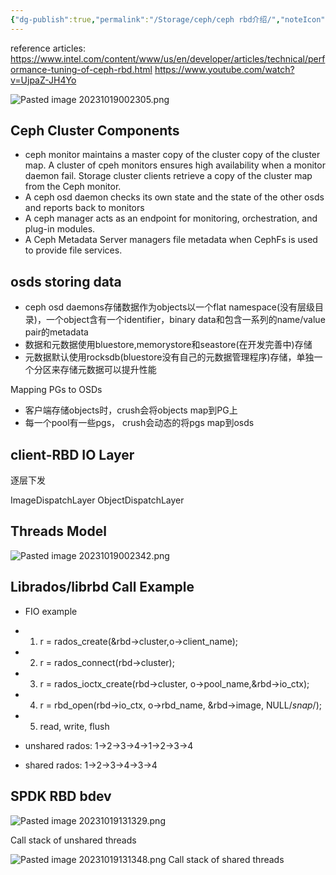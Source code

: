 ```yaml
---
{"dg-publish":true,"permalink":"/Storage/ceph/ceph rbd介绍/","noteIcon":"3","created":"","updated":""}
---
```


reference articles:
https://www.intel.com/content/www/us/en/developer/articles/technical/performance-tuning-of-ceph-rbd.html
https://www.youtube.com/watch?v=UjpaZ-JH4Yo

![Pasted image 20231019002305.png](/img/user/pics/Pasted%20image%2020231019002305.png)

## Ceph Cluster Components
<style> .container {font-family: sans-serif; text-align: center;} .button-wrapper button {z-index: 1;height: 40px; width: 100px; margin: 10px;padding: 5px;} .excalidraw .App-menu_top .buttonList { display: flex;} .excalidraw-wrapper { height: 800px; margin: 50px; position: relative;} :root[dir="ltr"] .excalidraw .layer-ui__wrapper .zen-mode-transition.App-menu_bottom--transition-left {transform: none;} </style><script src="https://cdn.jsdelivr.net/npm/react@17/umd/react.production.min.js"></script><script src="https://cdn.jsdelivr.net/npm/react-dom@17/umd/react-dom.production.min.js"></script><script type="text/javascript" src="https://cdn.jsdelivr.net/npm/@excalidraw/excalidraw@0/dist/excalidraw.production.min.js"></script><div id="Drawing_2023-10-19_1237.02.excalidraw.md1"></div><script>(function(){const InitialData={"type":"excalidraw","version":2,"source":"https://github.com/zsviczian/obsidian-excalidraw-plugin/releases/tag/1.9.19","elements":[{"id":"PLWM80RJVP7Kmw8cXhYM_","type":"rectangle","x":-296.66796875,"y":-115.12109375,"width":73,"height":35,"angle":0,"strokeColor":"#1e1e1e","backgroundColor":"transparent","fillStyle":"hachure","strokeWidth":1,"strokeStyle":"solid","roughness":1,"opacity":100,"groupIds":[],"frameId":null,"roundness":{"type":3},"seed":235242497,"version":124,"versionNonce":20685519,"isDeleted":false,"boundElements":[{"type":"text","id":"JMQzVJ8M"}],"updated":1697690462616,"link":null,"locked":false},{"id":"JMQzVJ8M","type":"text","x":-286.7379455566406,"y":-110.12109375,"width":53.13995361328125,"height":25,"angle":0,"strokeColor":"#1e1e1e","backgroundColor":"transparent","fillStyle":"hachure","strokeWidth":1,"strokeStyle":"solid","roughness":1,"opacity":100,"groupIds":[],"frameId":null,"roundness":null,"seed":1349949729,"version":77,"versionNonce":2078274977,"isDeleted":false,"boundElements":null,"updated":1697690462616,"link":null,"locked":false,"text":"OSDs","rawText":"OSDs","fontSize":20,"fontFamily":1,"textAlign":"center","verticalAlign":"middle","baseline":18,"containerId":"PLWM80RJVP7Kmw8cXhYM_","originalText":"OSDs","lineHeight":1.25},{"id":"igsJk3CLAlnLUztxXm3Zi","type":"rectangle","x":-195.810546875,"y":-129.76171875,"width":100,"height":60,"angle":0,"strokeColor":"#1e1e1e","backgroundColor":"transparent","fillStyle":"hachure","strokeWidth":1,"strokeStyle":"solid","roughness":1,"opacity":100,"groupIds":[],"frameId":null,"roundness":{"type":3},"seed":1895496705,"version":223,"versionNonce":712798447,"isDeleted":false,"boundElements":[{"type":"text","id":"NED06pch"}],"updated":1697690462616,"link":null,"locked":false},{"id":"NED06pch","type":"text","x":-186.7905044555664,"y":-112.26171875,"width":81.95991516113281,"height":25,"angle":0,"strokeColor":"#1e1e1e","backgroundColor":"transparent","fillStyle":"hachure","strokeWidth":1,"strokeStyle":"solid","roughness":1,"opacity":100,"groupIds":[],"frameId":null,"roundness":null,"seed":1239566721,"version":244,"versionNonce":510826881,"isDeleted":false,"boundElements":null,"updated":1697690462616,"link":null,"locked":false,"text":"Monitors","rawText":"Monitors","fontSize":20,"fontFamily":1,"textAlign":"center","verticalAlign":"middle","baseline":18,"containerId":"igsJk3CLAlnLUztxXm3Zi","originalText":"Monitors","lineHeight":1.25},{"id":"S5X0gM19pqbnVF95Q0nQA","type":"rectangle","x":-65.037109375,"y":-122.73828125,"width":104,"height":60,"angle":0,"strokeColor":"#1e1e1e","backgroundColor":"transparent","fillStyle":"hachure","strokeWidth":1,"strokeStyle":"solid","roughness":1,"opacity":100,"groupIds":[],"frameId":null,"roundness":{"type":3},"seed":1606923087,"version":136,"versionNonce":717126415,"isDeleted":false,"boundElements":[{"type":"text","id":"P6a5jzxe"}],"updated":1697690462616,"link":null,"locked":false},{"id":"P6a5jzxe","type":"text","x":-58.917076110839844,"y":-105.23828125,"width":91.75993347167969,"height":25,"angle":0,"strokeColor":"#1e1e1e","backgroundColor":"transparent","fillStyle":"hachure","strokeWidth":1,"strokeStyle":"solid","roughness":1,"opacity":100,"groupIds":[],"frameId":null,"roundness":null,"seed":799780879,"version":157,"versionNonce":1120256353,"isDeleted":false,"boundElements":null,"updated":1697690462616,"link":null,"locked":false,"text":"Managers","rawText":"Managers","fontSize":20,"fontFamily":1,"textAlign":"center","verticalAlign":"middle","baseline":18,"containerId":"S5X0gM19pqbnVF95Q0nQA","originalText":"Managers","lineHeight":1.25},{"id":"bmMLTJ9M-vRZnLzoT0bbN","type":"rectangle","x":67.544921875,"y":-116.140625,"width":76,"height":41,"angle":0,"strokeColor":"#1e1e1e","backgroundColor":"transparent","fillStyle":"hachure","strokeWidth":1,"strokeStyle":"solid","roughness":1,"opacity":100,"groupIds":[],"frameId":null,"roundness":{"type":3},"seed":1346723777,"version":230,"versionNonce":108675375,"isDeleted":false,"boundElements":[{"type":"text","id":"YALHS840"}],"updated":1697690462616,"link":null,"locked":false},{"id":"YALHS840","type":"text","x":84.65493774414062,"y":-108.140625,"width":41.77996826171875,"height":25,"angle":0,"strokeColor":"#1e1e1e","backgroundColor":"transparent","fillStyle":"hachure","strokeWidth":1,"strokeStyle":"solid","roughness":1,"opacity":100,"groupIds":[],"frameId":null,"roundness":null,"seed":1630927713,"version":102,"versionNonce":1713958209,"isDeleted":false,"boundElements":null,"updated":1697690462616,"link":null,"locked":false,"text":"MDs","rawText":"MDs","fontSize":20,"fontFamily":1,"textAlign":"center","verticalAlign":"middle","baseline":18,"containerId":"bmMLTJ9M-vRZnLzoT0bbN","originalText":"MDs","lineHeight":1.25},{"id":"cwFG09sSKi0StA_pTQCbP","type":"ellipse","x":-320.63671875,"y":-225.83984375,"width":505.2265625,"height":276.9921875,"angle":0,"strokeColor":"#1e1e1e","backgroundColor":"transparent","fillStyle":"hachure","strokeWidth":1,"strokeStyle":"solid","roughness":1,"opacity":100,"groupIds":[],"frameId":null,"roundness":{"type":2},"seed":530716527,"version":135,"versionNonce":521683791,"isDeleted":false,"boundElements":null,"updated":1697690462616,"link":null,"locked":false},{"id":"i5fzhWux","type":"text","x":-104.359375,"y":-203.80078125,"width":69.52935791015625,"height":42.695312500000014,"angle":0,"strokeColor":"#2f9e44","backgroundColor":"transparent","fillStyle":"hachure","strokeWidth":1,"strokeStyle":"solid","roughness":1,"opacity":100,"groupIds":[],"frameId":null,"roundness":null,"seed":39753455,"version":127,"versionNonce":822300527,"isDeleted":false,"boundElements":null,"updated":1697691448723,"link":null,"locked":false,"text":"ceph","rawText":"ceph","fontSize":34.156250000000014,"fontFamily":1,"textAlign":"left","verticalAlign":"top","baseline":30,"containerId":null,"originalText":"ceph","lineHeight":1.25},{"id":"E5YMKldG","type":"text","x":-104.75,"y":-108.9375,"width":10,"height":25,"angle":0,"strokeColor":"#1e1e1e","backgroundColor":"transparent","fillStyle":"hachure","strokeWidth":1,"strokeStyle":"solid","roughness":1,"opacity":100,"groupIds":[],"frameId":null,"roundness":null,"seed":775003695,"version":15,"versionNonce":164517313,"isDeleted":true,"boundElements":null,"updated":1697690462616,"link":null,"locked":false,"text":"","rawText":"","fontSize":20,"fontFamily":1,"textAlign":"left","verticalAlign":"top","baseline":18,"containerId":null,"originalText":"","lineHeight":1.25},{"id":"iH7imlcM","type":"text","x":-40.75,"y":-200.9375,"width":10,"height":25,"angle":0,"strokeColor":"#1e1e1e","backgroundColor":"transparent","fillStyle":"hachure","strokeWidth":1,"strokeStyle":"solid","roughness":1,"opacity":100,"groupIds":[],"frameId":null,"roundness":null,"seed":777424289,"version":15,"versionNonce":351338863,"isDeleted":true,"boundElements":null,"updated":1697690462616,"link":null,"locked":false,"text":"","rawText":"","fontSize":20,"fontFamily":1,"textAlign":"left","verticalAlign":"top","baseline":18,"containerId":null,"originalText":"","lineHeight":1.25},{"id":"mhiI8kePT7Ao-yyJ1SQgl","type":"freedraw","x":-76.58203125,"y":-195.96875,"width":0.0001,"height":0.0001,"angle":0,"strokeColor":"#1e1e1e","backgroundColor":"transparent","fillStyle":"hachure","strokeWidth":1,"strokeStyle":"solid","roughness":1,"opacity":100,"groupIds":[],"frameId":null,"roundness":null,"seed":216370895,"version":16,"versionNonce":799887617,"isDeleted":true,"boundElements":null,"updated":1697690462616,"link":null,"locked":false,"points":[[0,0],[0.0001,0.0001]],"pressures":[],"simulatePressure":true,"lastCommittedPoint":[0.0001,0.0001]},{"id":"Kd-F5DamDPnkCpOmB-7wG","type":"freedraw","x":-76.58203125,"y":-195.96875,"width":0.0001,"height":0.0001,"angle":0,"strokeColor":"#1e1e1e","backgroundColor":"transparent","fillStyle":"hachure","strokeWidth":1,"strokeStyle":"solid","roughness":1,"opacity":100,"groupIds":[],"frameId":null,"roundness":null,"seed":517713199,"version":15,"versionNonce":1695431137,"isDeleted":true,"boundElements":null,"updated":1697690461823,"link":null,"locked":false,"points":[[0,0],[0.0001,0.0001]],"pressures":[],"simulatePressure":true,"lastCommittedPoint":[0.0001,0.0001]},{"id":"fec-FaLniKEoA1zAQkfuD","type":"freedraw","x":-60.51953125,"y":-195.96875,"width":0.0001,"height":0.0001,"angle":0,"strokeColor":"#1e1e1e","backgroundColor":"transparent","fillStyle":"hachure","strokeWidth":1,"strokeStyle":"solid","roughness":1,"opacity":100,"groupIds":[],"frameId":null,"roundness":null,"seed":1603659663,"version":14,"versionNonce":1032941487,"isDeleted":true,"boundElements":null,"updated":1697690460967,"link":null,"locked":false,"points":[[0,0],[0.0001,0.0001]],"pressures":[],"simulatePressure":true,"lastCommittedPoint":[0.0001,0.0001]},{"id":"LcDqjdj_7diuUhOul80Jg","type":"freedraw","x":-60.51953125,"y":-195.96875,"width":0.0001,"height":0.0001,"angle":0,"strokeColor":"#1e1e1e","backgroundColor":"transparent","fillStyle":"hachure","strokeWidth":1,"strokeStyle":"solid","roughness":1,"opacity":100,"groupIds":[],"frameId":null,"roundness":null,"seed":364494319,"version":13,"versionNonce":666783407,"isDeleted":true,"boundElements":null,"updated":1697690460228,"link":null,"locked":false,"points":[[0,0],[0.0001,0.0001]],"pressures":[],"simulatePressure":true,"lastCommittedPoint":[0.0001,0.0001]},{"id":"9NsJ4XADCngjBeaSNIPxV","type":"freedraw","x":-70.80859375,"y":-194.54296875,"width":0.0001,"height":0.0001,"angle":0,"strokeColor":"#2f9e44","backgroundColor":"transparent","fillStyle":"hachure","strokeWidth":1,"strokeStyle":"solid","roughness":1,"opacity":100,"groupIds":[],"frameId":null,"roundness":null,"seed":1170243617,"version":12,"versionNonce":1359367393,"isDeleted":true,"boundElements":null,"updated":1697690459455,"link":null,"locked":false,"points":[[0,0],[0.0001,0.0001]],"pressures":[],"simulatePressure":true,"lastCommittedPoint":[0.0001,0.0001]},{"id":"kEO-ehrfnnvC-zWXZDRlO","type":"freedraw","x":-70.80859375,"y":-194.54296875,"width":0.0001,"height":0.0001,"angle":0,"strokeColor":"#2f9e44","backgroundColor":"transparent","fillStyle":"hachure","strokeWidth":1,"strokeStyle":"solid","roughness":1,"opacity":100,"groupIds":[],"frameId":null,"roundness":null,"seed":1441236929,"version":11,"versionNonce":1477797377,"isDeleted":true,"boundElements":null,"updated":1697690458735,"link":null,"locked":false,"points":[[0,0],[0.0001,0.0001]],"pressures":[],"simulatePressure":true,"lastCommittedPoint":[0.0001,0.0001]},{"id":"rsH3r6qE3fZ67HgB1ozvb","type":"freedraw","x":-70.80859375,"y":-194.54296875,"width":0.0001,"height":0.0001,"angle":0,"strokeColor":"#2f9e44","backgroundColor":"transparent","fillStyle":"hachure","strokeWidth":1,"strokeStyle":"solid","roughness":1,"opacity":100,"groupIds":[],"frameId":null,"roundness":null,"seed":1582576481,"version":9,"versionNonce":1719642543,"isDeleted":true,"boundElements":null,"updated":1697690455276,"link":null,"locked":false,"points":[[0,0],[0.0001,0.0001]],"pressures":[],"simulatePressure":true,"lastCommittedPoint":[0.0001,0.0001]},{"id":"WEzm2I8gvKpUP4s7cmUam","type":"freedraw","x":-70.80859375,"y":-194.54296875,"width":0.0001,"height":0.0001,"angle":0,"strokeColor":"#2f9e44","backgroundColor":"transparent","fillStyle":"hachure","strokeWidth":1,"strokeStyle":"solid","roughness":1,"opacity":100,"groupIds":[],"frameId":null,"roundness":null,"seed":398000897,"version":8,"versionNonce":1800181871,"isDeleted":true,"boundElements":null,"updated":1697690454641,"link":null,"locked":false,"points":[[0,0],[0.0001,0.0001]],"pressures":[],"simulatePressure":true,"lastCommittedPoint":[0.0001,0.0001]},{"id":"mYQqK0ffyVl4QABv4VYg2","type":"freedraw","x":-70.80859375,"y":-194.54296875,"width":0.0001,"height":0.0001,"angle":0,"strokeColor":"#2f9e44","backgroundColor":"transparent","fillStyle":"hachure","strokeWidth":1,"strokeStyle":"solid","roughness":1,"opacity":100,"groupIds":[],"frameId":null,"roundness":null,"seed":702052001,"version":7,"versionNonce":1717480289,"isDeleted":true,"boundElements":null,"updated":1697690453907,"link":null,"locked":false,"points":[[0,0],[0.0001,0.0001]],"pressures":[],"simulatePressure":true,"lastCommittedPoint":[0.0001,0.0001]},{"id":"jZwtHsJXaw_cxA6e2BMMz","type":"freedraw","x":-61.41796875,"y":-195.38671875,"width":0.0001,"height":0.0001,"angle":0,"strokeColor":"#2f9e44","backgroundColor":"transparent","fillStyle":"hachure","strokeWidth":1,"strokeStyle":"solid","roughness":1,"opacity":100,"groupIds":[],"frameId":null,"roundness":null,"seed":1166347841,"version":6,"versionNonce":110923969,"isDeleted":true,"boundElements":null,"updated":1697690453230,"link":null,"locked":false,"points":[[0,0],[0.0001,0.0001]],"pressures":[],"simulatePressure":true,"lastCommittedPoint":[0.0001,0.0001]},{"id":"XxtIcpKY3uDOmqZB-dy4o","type":"freedraw","x":-23.984375,"y":-186.73828125,"width":0.0001,"height":0.0001,"angle":0,"strokeColor":"#2f9e44","backgroundColor":"transparent","fillStyle":"hachure","strokeWidth":1,"strokeStyle":"solid","roughness":1,"opacity":100,"groupIds":[],"frameId":null,"roundness":null,"seed":2124499425,"version":5,"versionNonce":1675277903,"isDeleted":true,"boundElements":null,"updated":1697690452536,"link":null,"locked":false,"points":[[0,0],[0.0001,0.0001]],"pressures":[],"simulatePressure":true,"lastCommittedPoint":[0.0001,0.0001]},{"id":"HVC1IhULA-xSHy0IcgGty","type":"freedraw","x":-76.48046875,"y":259.0546875,"width":0.0001,"height":0.0001,"angle":0,"strokeColor":"#2f9e44","backgroundColor":"transparent","fillStyle":"hachure","strokeWidth":1,"strokeStyle":"solid","roughness":1,"opacity":100,"groupIds":[],"frameId":null,"roundness":null,"seed":1713351041,"version":4,"versionNonce":1350341839,"isDeleted":true,"boundElements":null,"updated":1697690450910,"link":null,"locked":false,"points":[[0,0],[0.0001,0.0001]],"pressures":[],"simulatePressure":true,"lastCommittedPoint":[0.0001,0.0001]},{"id":"ty8BbejP_DNFYkEvpgaAQ","type":"freedraw","x":-268.23828125,"y":250.40234375,"width":0.0001,"height":0.0001,"angle":0,"strokeColor":"#2f9e44","backgroundColor":"transparent","fillStyle":"hachure","strokeWidth":1,"strokeStyle":"solid","roughness":1,"opacity":100,"groupIds":[],"frameId":null,"roundness":null,"seed":459054031,"version":4,"versionNonce":80231759,"isDeleted":true,"boundElements":null,"updated":1697690458069,"link":null,"locked":false,"points":[[0,0],[0.0001,0.0001]],"pressures":[],"simulatePressure":true,"lastCommittedPoint":[0.0001,0.0001]}],"appState":{"theme":"light","viewBackgroundColor":"#ffffff","currentItemStrokeColor":"#2f9e44","currentItemBackgroundColor":"transparent","currentItemFillStyle":"hachure","currentItemStrokeWidth":1,"currentItemStrokeStyle":"solid","currentItemRoughness":1,"currentItemOpacity":100,"currentItemFontFamily":1,"currentItemFontSize":20,"currentItemTextAlign":"left","currentItemStartArrowhead":null,"currentItemEndArrowhead":"arrow","scrollX":417.25,"scrollY":436.0625,"zoom":{"value":1},"currentItemRoundness":"round","gridSize":null,"gridColor":{"Bold":"#C9C9C9FF","Regular":"#EDEDEDFF"},"currentStrokeOptions":null,"previousGridSize":null,"frameRendering":{"enabled":true,"clip":true,"name":true,"outline":true}},"files":{}};InitialData.scrollToContent=true;App=()=>{const e=React.useRef(null),t=React.useRef(null),[n,i]=React.useState({width:void 0,height:void 0});return React.useEffect(()=>{i({width:t.current.getBoundingClientRect().width,height:t.current.getBoundingClientRect().height});const e=()=>{i({width:t.current.getBoundingClientRect().width,height:t.current.getBoundingClientRect().height})};return window.addEventListener("resize",e),()=>window.removeEventListener("resize",e)},[t]),React.createElement(React.Fragment,null,React.createElement("div",{className:"excalidraw-wrapper",ref:t},React.createElement(ExcalidrawLib.Excalidraw,{ref:e,width:n.width,height:n.height,initialData:InitialData,viewModeEnabled:!0,zenModeEnabled:!0,gridModeEnabled:!1})))},excalidrawWrapper=document.getElementById("Drawing_2023-10-19_1237.02.excalidraw.md1");ReactDOM.render(React.createElement(App),excalidrawWrapper);})();</script>
- ceph monitor maintains a master copy of the cluster copy of the cluster map. A cluster of cpeh monitors ensures high availability when a monitor daemon fail. Storage cluster clients retrieve a copy of the cluster map from the Ceph monitor.
- A ceph osd daemon checks its own state and the state of the other osds and reports back to monitors
- A ceph manager acts as an endpoint for monitoring, orchestration, and plug-in modules.
- A Ceph Metadata Server managers file metadata when CephFs is used to provide file services.
## osds storing data
- ceph osd daemons存储数据作为objects以一个flat namespace(没有层级目录)，一个object含有一个identifier，binary data和包含一系列的name/value pair的metadata
- 数据和元数据使用bluestore,memorystore和seastore(在开发完善中)存储
- 元数据默认使用rocksdb(bluestore没有自己的元数据管理程序)存储，单独一个分区来存储元数据可以提升性能

Mapping PGs to OSDs
- 客户端存储objects时，crush会将objects map到PG上
- 每一个pool有一些pgs， crush会动态的将pgs map到osds

## client-RBD IO Layer
逐层下发

ImageDispatchLayer
ObjectDispatchLayer

## Threads Model
![Pasted image 20231019002342.png](/img/user/pics/Pasted%20image%2020231019002342.png)

## Librados/librbd Call Example
- FIO example
- 1. r = rados_create(&rbd->cluster,o->client_name);
- 2. r = rados_connect(rbd->cluster);
- 3. r = rados_ioctx_create(rbd->cluster, o->pool_name,&rbd->io_ctx);
- 4. r = rbd_open(rbd->io_ctx, o->rbd_name, &rbd->image, NULL/*snap*/);
- 5. read, write, flush

- unshared rados: 1->2->3->4->1->2->3->4
- shared rados: 1->2->3->4->3->4


## SPDK RBD bdev
![Pasted image 20231019131329.png](/img/user/pics/Pasted%20image%2020231019131329.png)

Call stack of unshared threads

![Pasted image 20231019131348.png](/img/user/pics/Pasted%20image%2020231019131348.png)
Call stack of shared threads